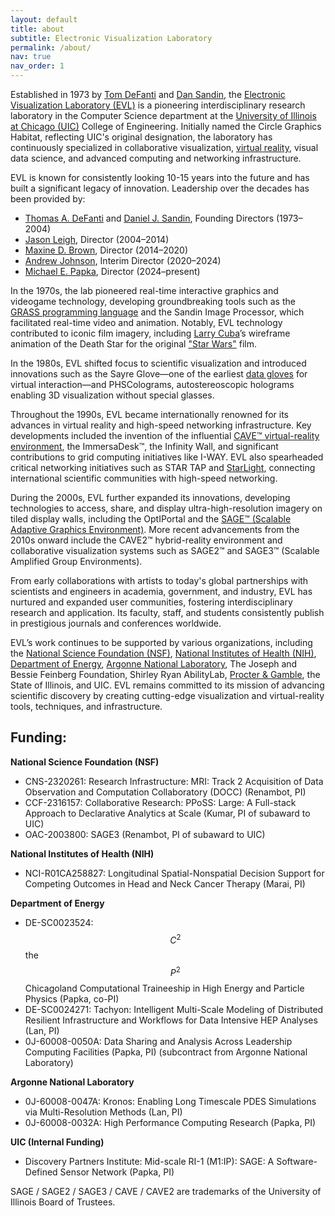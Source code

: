 ```yaml
---
layout: default
title: about
subtitle: Electronic Visualization Laboratory
permalink: /about/
nav: true
nav_order: 1
---
```


Established in 1973 by [Tom DeFanti](https://en.wikipedia.org/wiki/Thomas_A._DeFanti) and [Dan Sandin](https://en.wikipedia.org/wiki/Daniel_J._Sandin), the [Electronic Visualization Laboratory (EVL)](https://en.wikipedia.org/wiki/Electronic_Visualization_Laboratory) is a pioneering interdisciplinary research laboratory in the Computer Science department at the [University of Illinois at Chicago (UIC)](https://en.wikipedia.org/wiki/University_of_Illinois_Chicago) College of Engineering. Initially named the Circle Graphics Habitat, reflecting UIC's original designation, the laboratory has continuously specialized in collaborative visualization, [virtual reality](https://en.wikipedia.org/wiki/Virtual_reality), visual data science, and advanced computing and networking infrastructure.

EVL is known for consistently looking 10-15 years into the future and has built a significant legacy of innovation. Leadership over the decades has been provided by:

- [Thomas A. DeFanti](https://en.wikipedia.org/wiki/Thomas_A._DeFanti) and [Daniel J. Sandin](https://en.wikipedia.org/wiki/Daniel_J._Sandin), Founding Directors (1973–2004)  
- [Jason Leigh](https://www.mindmeister.com/app/map/2671123807?t=8kkUtoEmru), Director (2004–2014)  
- [Maxine D. Brown](https://en.wikipedia.org/wiki/Maxine_D._Brown), Director (2014–2020)  
- [Andrew Johnson](https://www.evl.uic.edu/aej/), Interim Director (2020–2024)  
- [Michael E. Papka](https://en.wikipedia.org/wiki/Michael_E._Papka), Director (2024–present)  

In the 1970s, the lab pioneered real-time interactive graphics and videogame technology, developing groundbreaking tools such as the [GRASS programming language](https://en.wikipedia.org/wiki/GRASS_(programming_language)) and the Sandin Image Processor, which facilitated real-time video and animation. Notably, EVL technology contributed to iconic film imagery, including [Larry Cuba](https://en.wikipedia.org/wiki/Larry_Cuba)’s wireframe animation of the Death Star for the original ["Star Wars"](https://en.wikipedia.org/wiki/Star_Wars_(film)) film.

In the 1980s, EVL shifted focus to scientific visualization and introduced innovations such as the Sayre Glove—one of the earliest [data gloves](https://en.wikipedia.org/wiki/Wired_glove) for virtual interaction—and PHSColograms, autostereoscopic holograms enabling 3D visualization without special glasses.

Throughout the 1990s, EVL became internationally renowned for its advances in virtual reality and high-speed networking infrastructure. Key developments included the invention of the influential [CAVE™ virtual-reality environment](https://en.wikipedia.org/wiki/Cave_automatic_virtual_environment), the ImmersaDesk™, the Infinity Wall, and significant contributions to grid computing initiatives like I-WAY. EVL also spearheaded critical networking initiatives such as STAR TAP and [StarLight](https://en.wikipedia.org/wiki/StarLight), connecting international scientific communities with high-speed networking.

During the 2000s, EVL further expanded its innovations, developing technologies to access, share, and display ultra-high-resolution imagery on tiled display walls, including the OptIPortal and the [SAGE™ (Scalable Adaptive Graphics Environment)](https://en.wikipedia.org/wiki/Scalable_Adaptive_Graphics_Environment). More recent advancements from the 2010s onward include the CAVE2™ hybrid-reality environment and collaborative visualization systems such as SAGE2™ and SAGE3™ (Scalable Amplified Group Environments).

From early collaborations with artists to today's global partnerships with scientists and engineers in academia, government, and industry, EVL has nurtured and expanded user communities, fostering interdisciplinary research and application. Its faculty, staff, and students consistently publish in prestigious journals and conferences worldwide.

EVL’s work continues to be supported by various organizations, including the [National Science Foundation (NSF)](https://en.wikipedia.org/wiki/National_Science_Foundation), [National Institutes of Health (NIH)](https://en.wikipedia.org/wiki/National_Institutes_of_Health), [Department of Energy](https://en.wikipedia.org/wiki/United_States_Department_of_Energy), [Argonne National Laboratory](https://en.wikipedia.org/wiki/Argonne_National_Laboratory), The Joseph and Bessie Feinberg Foundation, Shirley Ryan AbilityLab, [Procter & Gamble](https://en.wikipedia.org/wiki/Procter_%26_Gamble), the State of Illinois, and UIC. EVL remains committed to its mission of advancing scientific discovery by creating cutting-edge visualization and virtual-reality tools, techniques, and infrastructure.

## Funding:

**National Science Foundation (NSF)**
- CNS-2320261: Research Infrastructure: MRI: Track 2 Acquisition of Data Observation and Computation Collaboratory (DOCC) (Renambot, PI)
- CCF-2316157: Collaborative Research: PPoSS: Large: A Full-stack Approach to Declarative Analytics at Scale (Kumar, PI of subaward to UIC)
- OAC-2003800: SAGE3 (Renambot, PI of subaward to UIC)

**National Institutes of Health (NIH)**
- NCI-R01CA258827: Longitudinal Spatial-Nonspatial Decision Support for Competing Outcomes in Head and Neck Cancer Therapy (Marai, PI)

**Department of Energy**
- DE-SC0023524: $$C^2$$ the $$P^2$$ Chicagoland Computational Traineeship in High Energy and Particle Physics (Papka, co-PI)
- DE-SC0024271: Tachyon: Intelligent Multi-Scale Modeling of Distributed Resilient Infrastructure and Workflows for Data Intensive HEP Analyses (Lan, PI)
- 0J-60008-0050A: Data Sharing and Analysis Across Leadership Computing Facilities (Papka, PI) (subcontract from Argonne National Laboratory)

**Argonne National Laboratory**
- 0J-60008-0047A: Kronos: Enabling Long Timescale PDES Simulations via Multi-Resolution Methods (Lan, PI)
- 0J-60008-0032A: High Performance Computing Research (Papka, PI)

**UIC (Internal Funding)**
- Discovery Partners Institute: Mid-scale RI-1 (M1:IP): SAGE: A Software-Defined Sensor Network (Papka, PI)

SAGE / SAGE2 / SAGE3 / CAVE / CAVE2 are trademarks of the University of Illinois Board of Trustees.
